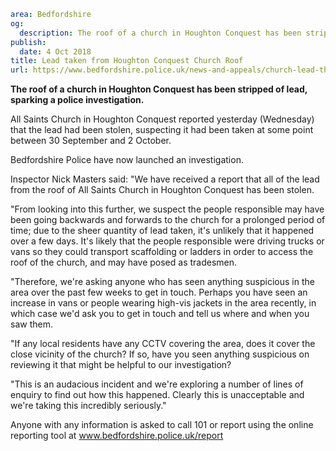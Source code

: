 ```yaml
area: Bedfordshire
og:
  description: The roof of a church in Houghton Conquest has been stripped of lead, sparking a police investigation.
publish:
  date: 4 Oct 2018
title: Lead taken from Houghton Conquest Church Roof
url: https://www.bedfordshire.police.uk/news-and-appeals/church-lead-theft-october2018
```

**The roof of a church in Houghton Conquest has been stripped of lead, sparking a police investigation.**

All Saints Church in Houghton Conquest reported yesterday (Wednesday) that the lead had been stolen, suspecting it had been taken at some point between 30 September and 2 October.

Bedfordshire Police have now launched an investigation.

Inspector Nick Masters said: "We have received a report that all of the lead from the roof of All Saints Church in Houghton Conquest has been stolen.

"From looking into this further, we suspect the people responsible may have been going backwards and forwards to the church for a prolonged period of time; due to the sheer quantity of lead taken, it's unlikely that it happened over a few days. It's likely that the people responsible were driving trucks or vans so they could transport scaffolding or ladders in order to access the roof of the church, and may have posed as tradesmen.

"Therefore, we're asking anyone who has seen anything suspicious in the area over the past few weeks to get in touch. Perhaps you have seen an increase in vans or people wearing high-vis jackets in the area recently, in which case we'd ask you to get in touch and tell us where and when you saw them.

"If any local residents have any CCTV covering the area, does it cover the close vicinity of the church? If so, have you seen anything suspicious on reviewing it that might be helpful to our investigation?

"This is an audacious incident and we're exploring a number of lines of enquiry to find out how this happened. Clearly this is unacceptable and we're taking this incredibly seriously."

Anyone with any information is asked to call 101 or report using the online reporting tool at www.bedfordshire.police.uk/report
